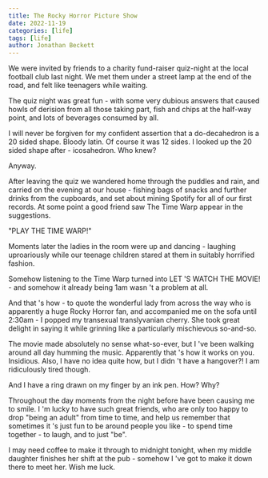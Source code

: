 ```yaml
---
title: The Rocky Horror Picture Show
date: 2022-11-19
categories: [life]
tags: [life]
author: Jonathan Beckett
---
```


We were invited by friends to a charity fund-raiser quiz-night at the local football club last night. We met them under a street lamp at the end of the road, and felt like teenagers while waiting.

The quiz night was great fun - with some very dubious answers that caused howls of derision from all those taking part, fish and chips at the half-way point, and lots of beverages consumed by all.

I will never be forgiven for my confident assertion that a do-decahedron is a 20 sided shape. Bloody latin. Of course it was 12 sides. I looked up the 20 sided shape after - icosahedron. Who knew?

Anyway.

After leaving the quiz we wandered home through the puddles and rain, and carried on the evening at our house - fishing bags of snacks and further drinks from the cupboards, and set about mining Spotify for all of our first records. At some point a good friend saw The Time Warp appear in the suggestions.

"PLAY THE TIME WARP!"

Moments later the ladies in the room were up and dancing - laughing uproariously while our teenage children stared at them in suitably horrified fashion.

Somehow listening to the Time Warp turned into LET 'S WATCH THE MOVIE! - and somehow it already being 1am wasn 't a problem at all.

And that 's how - to quote the wonderful lady from across the way who is apparently a huge Rocky Horror fan, and accompanied me on the sofa until 2:30am - I popped my transexual translyvanian cherry. She took great delight in saying it while grinning like a particularly mischievous so-and-so.

The movie made absolutely no sense what-so-ever, but I 've been walking around all day humming the music. Apparently that 's how it works on you. Insidious. Also, I have no idea quite how, but I didn 't have a hangover?! I am ridiculously tired though. 

And I have a ring drawn on my finger by an ink pen. How? Why?

Throughout the day moments from the night before have been causing me to smile. I 'm lucky to have such great friends, who are only too happy to drop "being an adult" from time to time, and help us remember that sometimes it 's just fun to be around people you like - to spend time together - to laugh, and to just "be".

I may need coffee to make it through to midnight tonight, when my middle daughter finishes her shift at the pub - somehow I 've got to make it down there to meet her. Wish me luck.